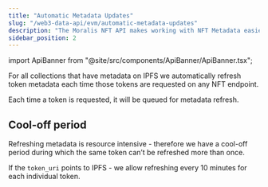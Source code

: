 ```yaml
---
title: "Automatic Metadata Updates"
slug: "/web3-data-api/evm/automatic-metadata-updates"
description: "The Moralis NFT API makes working with NFT Metadata easier by supporting automatic refreshes of NFT metadata."
sidebar_position: 2
---
```


import ApiBanner from "@site/src/components/ApiBanner/ApiBanner.tsx";

For all collections that have metadata on IPFS we automatically refresh token metadata each time those tokens are requested on any NFT endpoint.

Each time a token is requested, it will be queued for metadata refresh.

## Cool-off period

Refreshing metadata is resource intensive - therefore we have a cool-off period during which the same token can’t be refreshed more than once.

If the `token_uri` points to IPFS - we allow refreshing every 10 minutes for each individual token.
